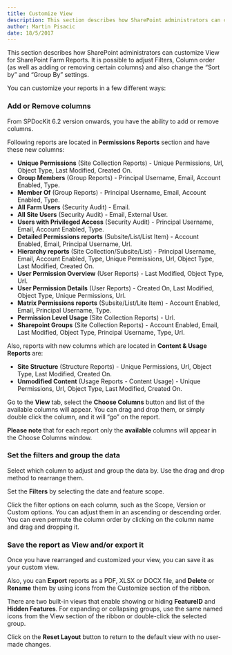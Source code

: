 ```yaml
---
title: Customize View
description: This section describes how SharePoint administrators can customize View for SharePoint Farm Reports. It is possible to adjust Filters, Column order (as well as adding or removing certain columns) and also change the “Sort by” and “Group By” settings.
author: Martin Pisacic
date: 18/5/2017
---
```


This section describes how SharePoint administrators can customize View for SharePoint Farm Reports. It is possible to adjust Filters, Column order (as well as adding or removing certain columns) and also change the “Sort by” and “Group By” settings.

You can customize your reports in a few different ways:

### **Add or Remove columns**

From SPDocKit 6.2 version onwards, you have the ability to add or remove columns.

Following reports are located in **Permissions Reports** section and have these new columns:

* **Unique Permissions** (Site Collection Reports) - Unique Permissions, Url, Object Type, Last Modified, Created On.
* **Group Members** (Group Reports) - Principal Username, Email, Account Enabled, Type.
* **Member Of** (Group Reports) - Principal Username, Email, Account Enabled, Type.
* **All Farm Users** (Security Audit) - Email.
* **All Site Users** (Security Audit) - Email, External User.
* **Users with Privileged Access** (Security Audit) - Principal Username, Email, Account Enabled, Type.
* **Detailed Permissions reports** (Subsite/List/List Item) - Account Enabled, Email, Principal Username, Url.
* **Hierarchy reports** (Site Collection/Subsite/List) - Principal Username, Email, Account Enabled, Type, Unique Permissions, Url, Object Type, Last Modified, Created On.
* **User Permission Overview** (User Reports) - Last Modified, Object Type, Url.
* **User Permission Details** (User Reports) - Created On, Last Modified, Object Type, Unique Permissions, Url.
* **Matrix Permissions reports** (Subsite/List/Lite Item) - Account Enabled, Email, Principal Username, Type.
* **Permission Level Usage** (Site Collection Reports) - Url.
* **Sharepoint Groups** (Site Collection Reports) - Account Enabled, Email, Last Modified, Object Type, Principal Username, Type, Url.

Also, reports with new columns which are located in **Content & Usage Reports** are:
* **Site Structure** (Structure Reports) - Unique Permissions, Url, Object Type, Last Modified, Created On.
* **Unmodified Content** (Usage Reports - Content Usage) - Unique Permissions, Url, Object Type, Last Modified, Created On.

Go to the **View** tab, select the **Choose Columns** button and list of the available columns will appear. You can drag and drop them, or simply double click the column, and it will “go” on the report.

**Please note** that for each report only the **available** columns will appear in the Choose Columns window.

### **Set the filters and group the data**

Select which column to adjust and group the data by. Use the drag and drop method to rearrange them.

Set the **Filters** by selecting the date and feature scope.

Click the filter options on each column, such as the Scope, Version or Custom options. You can adjust them in an ascending or descending order. You can even permute the column order by clicking on the column name and drag and dropping it.

### **Save the report as View and/or export it**

Once you have rearranged and customized your view, you can save it as your custom view.

Also, you can **Export** reports as a PDF, XLSX or DOCX file, and **Delete** or **Rename** them by using icons from the Customize section of the ribbon.

There are two built-in views that enable showing or hiding **FeatureID** and **Hidden Features**. For expanding or collapsing groups, use the same named icons from the View section of the ribbon or double-click the selected group.

Click on the **Reset Layout** button to return to the default view with no user-made changes.